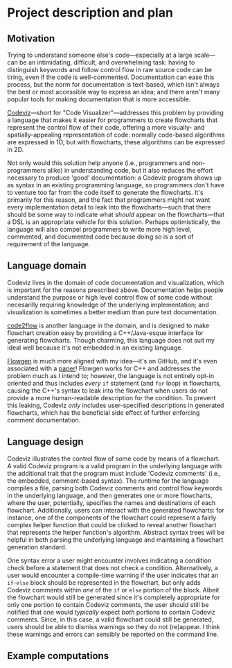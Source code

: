 # Project description and plan

## Motivation

Trying to understand someone else's code&mdash;especially
at a large scale&mdash;can be an intimidating, difficult, and overwhelming task:
having to distinguish keywords and follow control flow in raw source code can be tiring,
even if the code is well-commented. Documentation can ease this process,
but the norm for documentation is text-based, which isn't always
the best or most accessible way to express an idea;
and there aren't many popular tools for making documentation that _is_ more accessible.

[Codeviz]&mdash;short for "Code Visualizer"&mdash;addresses this problem
by providing a language that makes it easier for programmers to create flowcharts
that represent the control flow of their code,
offering a more visually- and spatially-appealing representation of code:
normally code-based algorithms are expressed in 1D,
but with flowcharts, these algorithms can be expressed in 2D.

Not only would this solution help anyone (i.e., programmers and non-programmers alike)
in understanding code, but it also reduces the effort necessary to produce 'good' documentation:
a Codeviz program shows up as syntax in an existing programming language,
so programmers don't have to venture too far from the code itself to generate the flowcharts.
It's primarily for this reason, and the fact that programmers might not want
every implementation detail to leak into the flowcharts&mdash;such that
there should be some way to indicate what _should_ appear on the flowcharts&mdash;that
a DSL is an appropriate vehicle for this solution.
Perhaps optimistically, the language will also compel programmers
to write more high level, commented, and documented code
because doing so is a sort of requirement of the language.

## Language domain

Codeviz lives in the domain of code documentation and visualization,
which is important for the reasons prescribed above.
Documentation helps people understand the purpose or high level control flow of some code
without necesarilly requiring knowledge of the underlying implementation;
and visualization is sometimes a better medium than pure text documentation.

[code2flow] is another language in the domain, and is designed to make flowchart creation easy
by providing a C++/Java-esque interface for generating flowcharts.
Though charming, this language does not suit my ideal well
because it's not embedded in an existing language.

[Flowgen] is much more aligned with my idea&mdash;it's on GitHub,
and it's even associated with a [paper][Flowgen Paper]!
Flowgen works for C++ and addresses the problem much as I intend to;
however, the language is not entirely opt-in oriented
and thus includes _every_ `if` statement (and `for` loop) in flowcharts,
causing the C++'s syntax to leak into the flowchart
when users do not provide a more human-readable description for the condition.
To prevent this leaking, Codeviz _only_ includes user-specified descriptions
in generated flowcharts, which has the beneficial side effect
of further enforcing comment documentation.

## Language design

Codeviz illustrates the control flow of some code by means of a flowchart.
A valid Codeviz program is a valid program in the underlying language
with the additional trait that the program must include 'Codeviz comments'
(i.e., the embedded, comment-based syntax). The runtime for the language compiles a file,
parsing both Codeviz comments and control flow keywords in the underlying language,
and then generates one or more flowcharts, where the user, potentially,
specifies the names and destinations of each flowchart. Additionally,
users can interact with the generated flowcharts: for instance,
one of the components of the flowchart could represent a fairly complex helper function
that could be clicked to reveal another flowchart
that represents the helper function's algorithm.
Abstract syntax trees will be helpful in both parsing the underlying language
and maintaining a flowchart generation standard.

One syntax error a user might encounter involves indicating a condition check
before a statement that does not check a condition. Alternatively,
a user would encounter a compile-time warning if the user indicates
that an `if`-`else` block should be represented in the flowchart,
but only adds Codeviz comments within _one_ of the `if` or `else` portion of the block.
Albeit the flowchart would still be generated since it's completely appropriate
for only one portion to contain Codeviz comments,
the user should still be notified that one would _typically_ expect
_both_ portions to contain Codeviz comments.
Since, in this case, a valid flowchart could still be generated,
users should be able to dismiss warnings so they do not (re)appear.
I think these warnings and errors can sensibly be reported on the command line.

## Example computations

[code2flow]: http://code2flow.com/
[Codeviz]: https://github.com/JustisAllen/Codeviz
[Flowgen]: http://jlopezvi.github.io/Flowgen/index.html
[Flowgen Paper]: http://arxiv.org/pdf/1405.3240.pdf
